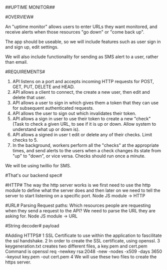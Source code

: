 ##UPTIME MONITOR##

#OVERVIEW#

An "uptime monitor" allows users to enter URLs they want monitored, and receive alerts
when those resources "go down" or "come back up".

The app should be useable, so we will include features such as user sign in and sign up,
edit settings.

We will also include functionality for sending as SMS alert to a user, rather than email.


#REQUIREMENTS#

1.	API listens on a port and accepts incoming HTTP requests for POST, GET, PUT, DELETE and HEAD.
2.	API allows a client to connect, the create a new user, then edit and delete that user.
3.	API allows a user to sign in which gives them a token that they can use for subsequent authenticated requests.
4. 	API allows the user to sign out which invalidates their token.
5.	API allows a sign in user to use their token to create a new "check" (Task to check a given URL, to see if it is up or down. Allow system to understand what up or down is).
6.	API allows a signed in user t edit or delete any of their checks. Limit checks to 5.
7.	In the background, workers perform all the "checks" at the appropriate times, and send alerts to the users when a check changes its state from "up" to "down", or vice versa. Checks should run once a minute.

We will be using twillio for SMS.

#That's our backend spec#

#HTTP#
The way the http server works is we first need to use the http module to define what the server does and then later on we need to tell the server to start listening on a specific port.
Node JS module -> HTTP

#URL#
Parsing Request paths:
    Which resources people are requesting when they send a request to the API? We need to parse the URL they are asking for.
Node JS module -> URL

#String decoder# payload

#Adding HTTPS#
1   SSL Certificate to use within the application to fascilitate the ssl handshake.
2   In order to create the SSL certificate, using openssl.
3   keygeneration.txt creates two different files, a key.pem and cert.pem
Command is openssl req -newkey rsa:2048 -new -nodes -x509 -days 3650 -keyout key.pem -out cert.pem
4   We will use these two files to create the https server.